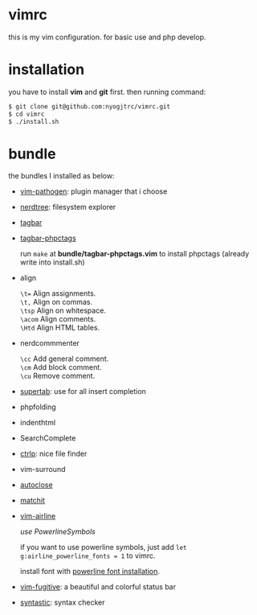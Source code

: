 # vimrc

this is my vim configuration.
for basic use and php develop.

# installation

you have to install **vim** and **git** first. then running command:

```bash
$ git clone git@github.com:nyogjtrc/vimrc.git
$ cd vimrc
$ ./install.sh
```

# bundle

the bundles I installed as below:

* [vim-pathogen](https://github.com/tpope/vim-pathogen): plugin manager that i choose

* [nerdtree](https://github.com/scrooloose/nerdtree): filesystem explorer

* [tagbar](http://majutsushi.github.io/tagbar/)

* [tagbar-phpctags](https://github.com/vim-php/tagbar-phpctags.vim)

    run ``make`` at **bundle/tagbar-phpctags.vim** to install phpctags (already write into install.sh)

* align

    ``\t=`` Align assignments.  
    ``\t,`` Align on commas.  
    ``\tsp`` Align on whitespace.  
    ``\acom`` Align comments.  
    ``\Htd`` Align HTML tables.  

* nerdcommmenter

    ``\cc``  Add general comment.  
    ``\cm``  Add block comment.  
    ``\cu``  Remove comment.  

* [supertab](https://github.com/ervandew/supertab): use <tab> for all insert completion

* phpfolding

* indenthtml

* SearchComplete

* [ctrlp](https://github.com/kien/ctrlp.vim): nice file finder

* vim-surround

* [autoclose](https://github.com/Townk/vim-autoclose)

* [matchit](https://github.com/vim-scripts/matchit.zip)

* [vim-airline](https://github.com/bling/vim-airline)

    _use PowerlineSymbols_

    if you want to use powerline symbols, just add `let g:airline_powerline_fonts = 1` to vimrc.

    install font with [powerline font installation](https://powerline.readthedocs.org/en/latest/installation/linux.html#font-installation).

* [vim-fugitive](https://github.com/tpope/vim-fugitive): a beautiful and colorful status bar

* [syntastic](https://github.com/scrooloose/syntastic): syntax checker
